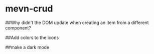 # mevn-crud

##Why didn't the DOM update when creating an item from a different component?

##Add colors to the icons

##make a dark mode